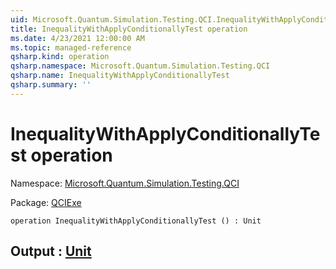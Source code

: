 ```yaml
---
uid: Microsoft.Quantum.Simulation.Testing.QCI.InequalityWithApplyConditionallyTest
title: InequalityWithApplyConditionallyTest operation
ms.date: 4/23/2021 12:00:00 AM
ms.topic: managed-reference
qsharp.kind: operation
qsharp.namespace: Microsoft.Quantum.Simulation.Testing.QCI
qsharp.name: InequalityWithApplyConditionallyTest
qsharp.summary: ''
---
```


# InequalityWithApplyConditionallyTest operation

Namespace: [Microsoft.Quantum.Simulation.Testing.QCI](xref:Microsoft.Quantum.Simulation.Testing.QCI)

Package: [QCIExe](https://nuget.org/packages/QCIExe)




```qsharp
operation InequalityWithApplyConditionallyTest () : Unit
```


## Output : [Unit](xref:microsoft.quantum.qsharp.valueliterals#unit-literal)

